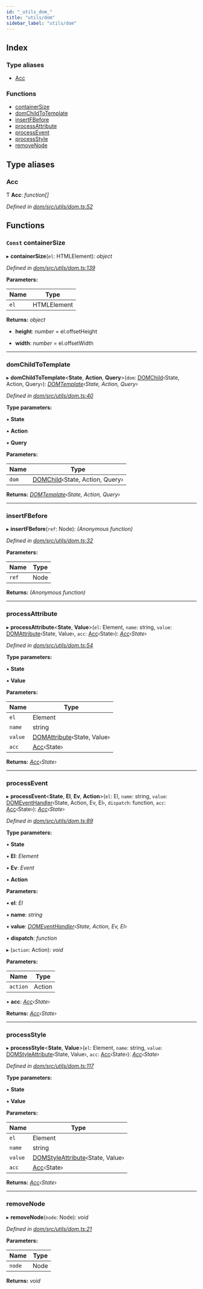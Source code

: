 ```yaml
---
id: "_utils_dom_"
title: "utils/dom"
sidebar_label: "utils/dom"
---
```


## Index

### Type aliases

* [Acc](_utils_dom_.md#acc)

### Functions

* [containerSize](_utils_dom_.md#const-containersize)
* [domChildToTemplate](_utils_dom_.md#domchildtotemplate)
* [insertFBefore](_utils_dom_.md#insertfbefore)
* [processAttribute](_utils_dom_.md#processattribute)
* [processEvent](_utils_dom_.md#processevent)
* [processStyle](_utils_dom_.md#processstyle)
* [removeNode](_utils_dom_.md#removenode)

## Type aliases

###  Acc

Ƭ **Acc**: *function[]*

*Defined in [dom/src/utils/dom.ts:52](https://github.com/fponticelli/tempo/blob/master/dom/src/utils/dom.ts#L52)*

## Functions

### `Const` containerSize

▸ **containerSize**(`el`: HTMLElement): *object*

*Defined in [dom/src/utils/dom.ts:139](https://github.com/fponticelli/tempo/blob/master/dom/src/utils/dom.ts#L139)*

**Parameters:**

Name | Type |
------ | ------ |
`el` | HTMLElement |

**Returns:** *object*

* **height**: *number* = el.offsetHeight

* **width**: *number* = el.offsetWidth

___

###  domChildToTemplate

▸ **domChildToTemplate**<**State**, **Action**, **Query**>(`dom`: [DOMChild](_template_.md#domchild)‹State, Action, Query›): *[DOMTemplate](../interfaces/_template_.domtemplate.md)‹State, Action, Query›*

*Defined in [dom/src/utils/dom.ts:40](https://github.com/fponticelli/tempo/blob/master/dom/src/utils/dom.ts#L40)*

**Type parameters:**

▪ **State**

▪ **Action**

▪ **Query**

**Parameters:**

Name | Type |
------ | ------ |
`dom` | [DOMChild](_template_.md#domchild)‹State, Action, Query› |

**Returns:** *[DOMTemplate](../interfaces/_template_.domtemplate.md)‹State, Action, Query›*

___

###  insertFBefore

▸ **insertFBefore**(`ref`: Node): *(Anonymous function)*

*Defined in [dom/src/utils/dom.ts:32](https://github.com/fponticelli/tempo/blob/master/dom/src/utils/dom.ts#L32)*

**Parameters:**

Name | Type |
------ | ------ |
`ref` | Node |

**Returns:** *(Anonymous function)*

___

###  processAttribute

▸ **processAttribute**<**State**, **Value**>(`el`: Element, `name`: string, `value`: [DOMAttribute](_value_.md#domattribute)‹State, Value›, `acc`: [Acc](_utils_dom_.md#acc)‹State›): *[Acc](_utils_dom_.md#acc)‹State›*

*Defined in [dom/src/utils/dom.ts:54](https://github.com/fponticelli/tempo/blob/master/dom/src/utils/dom.ts#L54)*

**Type parameters:**

▪ **State**

▪ **Value**

**Parameters:**

Name | Type |
------ | ------ |
`el` | Element |
`name` | string |
`value` | [DOMAttribute](_value_.md#domattribute)‹State, Value› |
`acc` | [Acc](_utils_dom_.md#acc)‹State› |

**Returns:** *[Acc](_utils_dom_.md#acc)‹State›*

___

###  processEvent

▸ **processEvent**<**State**, **El**, **Ev**, **Action**>(`el`: El, `name`: string, `value`: [DOMEventHandler](_value_.md#domeventhandler)‹State, Action, Ev, El›, `dispatch`: function, `acc`: [Acc](_utils_dom_.md#acc)‹State›): *[Acc](_utils_dom_.md#acc)‹State›*

*Defined in [dom/src/utils/dom.ts:89](https://github.com/fponticelli/tempo/blob/master/dom/src/utils/dom.ts#L89)*

**Type parameters:**

▪ **State**

▪ **El**: *Element*

▪ **Ev**: *Event*

▪ **Action**

**Parameters:**

▪ **el**: *El*

▪ **name**: *string*

▪ **value**: *[DOMEventHandler](_value_.md#domeventhandler)‹State, Action, Ev, El›*

▪ **dispatch**: *function*

▸ (`action`: Action): *void*

**Parameters:**

Name | Type |
------ | ------ |
`action` | Action |

▪ **acc**: *[Acc](_utils_dom_.md#acc)‹State›*

**Returns:** *[Acc](_utils_dom_.md#acc)‹State›*

___

###  processStyle

▸ **processStyle**<**State**, **Value**>(`el`: Element, `name`: string, `value`: [DOMStyleAttribute](_value_.md#domstyleattribute)‹State, Value›, `acc`: [Acc](_utils_dom_.md#acc)‹State›): *[Acc](_utils_dom_.md#acc)‹State›*

*Defined in [dom/src/utils/dom.ts:117](https://github.com/fponticelli/tempo/blob/master/dom/src/utils/dom.ts#L117)*

**Type parameters:**

▪ **State**

▪ **Value**

**Parameters:**

Name | Type |
------ | ------ |
`el` | Element |
`name` | string |
`value` | [DOMStyleAttribute](_value_.md#domstyleattribute)‹State, Value› |
`acc` | [Acc](_utils_dom_.md#acc)‹State› |

**Returns:** *[Acc](_utils_dom_.md#acc)‹State›*

___

###  removeNode

▸ **removeNode**(`node`: Node): *void*

*Defined in [dom/src/utils/dom.ts:21](https://github.com/fponticelli/tempo/blob/master/dom/src/utils/dom.ts#L21)*

**Parameters:**

Name | Type |
------ | ------ |
`node` | Node |

**Returns:** *void*
